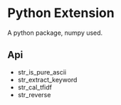 # Python Extension

A python package, numpy used.

## Api

- str_is_pure_ascii
- str_extract_keyword
- str_cal_tfidf
- str_reverse

